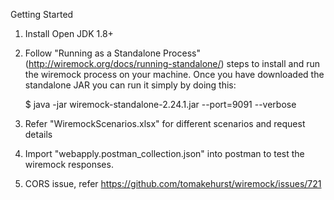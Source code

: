 Getting Started

1. Install Open JDK 1.8+

2. Follow "Running as a Standalone Process" (http://wiremock.org/docs/running-standalone/) steps to install and run the wiremock process on your machine.
   Once you have downloaded the standalone JAR you can run it simply by doing this:
   
   $ java -jar wiremock-standalone-2.24.1.jar --port=9091 --verbose

3. Refer "WiremockScenarios.xlsx" for different scenarios and request details

4. Import "webapply.postman_collection.json" into postman to test the wiremock responses.

5. CORS issue, refer https://github.com/tomakehurst/wiremock/issues/721